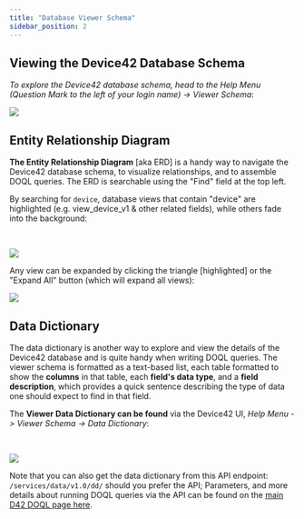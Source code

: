 ```yaml
---
title: "Database Viewer Schema"
sidebar_position: 2
---
```


## Viewing the Device42 Database Schema

_To explore the Device42 database schema, head to the _Help Menu (Question Mark to the left of your login name) ->_ Viewer Schema_:

![](/assets/images/WEB-828_1.jpg)

## Entity Relationship Diagram

**The Entity Relationship Diagram** \[aka ERD\] is a handy way to navigate the Device42 database schema, to visualize relationships, and to assemble DOQL queries. The ERD is searchable using the "Find" field at the top left.

By searching for `device`, database views that contain "device" are highlighted (e.g. view\_device\_v1 & other related fields), while others fade into the background:

 

![](/assets/images/WEB-828_2.jpg)

Any view can be expanded by clicking the triangle \[highlighted\] or the "Expand All" button (which will expand all views):

![](/assets/images/WEB-828_3.jpg)

## Data Dictionary

The data dictionary is another way to explore and view the details of the Device42 database and is quite handy when writing DOQL queries. The viewer schema is formatted as a text-based list, each table formatted to show the **columns** in that table, each **field's data type**, and a **field description**, which provides a quick sentence describing the type of data one should expect to find in that field.

The **Viewer Data Dictionary can be found** via the Device42 UI, _Help Menu -> Viewer Schema -> Data Dictionary_:

 

![](/assets/images/WEB-828_4.jpg)

Note that you can also get the data dictionary from this API endpoint: `/services/data/v1.0/dd/` should you prefer the API; Parameters, and more details about running DOQL queries via the API can be found on the [main D42 DOQL page here](./).
